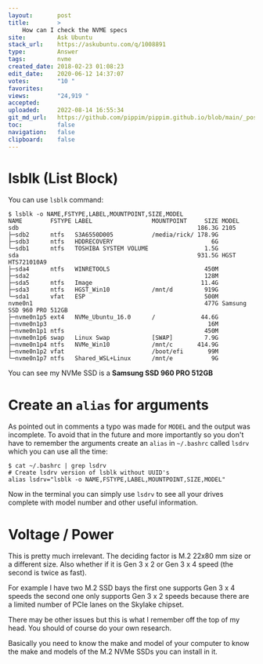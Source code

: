 ```yaml
---
layout:       post
title:        >
    How can I check the NVME specs
site:         Ask Ubuntu
stack_url:    https://askubuntu.com/q/1008891
type:         Answer
tags:         nvme
created_date: 2018-02-23 01:08:23
edit_date:    2020-06-12 14:37:07
votes:        "10 "
favorites:    
views:        "24,919 "
accepted:     
uploaded:     2022-08-14 16:55:34
git_md_url:   https://github.com/pippim/pippim.github.io/blob/main/_posts/2018/2018-02-23-How-can-I-check-the-NVME-specs.md
toc:          false
navigation:   false
clipboard:    false
---
```


# lsblk (List Block)

You can use `lsblk` command:

``` 
$ lsblk -o NAME,FSTYPE,LABEL,MOUNTPOINT,SIZE,MODEL
NAME        FSTYPE LABEL                 MOUNTPOINT     SIZE MODEL
sdb                                                   186.3G 2105            
├─sdb2      ntfs   S3A6550D005           /media/rick/ 178.9G 
├─sdb3      ntfs   HDDRECOVERY                            6G 
└─sdb1      ntfs   TOSHIBA SYSTEM VOLUME                1.5G 
sda                                                   931.5G HGST HTS721010A9
├─sda4      ntfs   WINRETOOLS                           450M 
├─sda2                                                  128M 
├─sda5      ntfs   Image                               11.4G 
├─sda3      ntfs   HGST_Win10            /mnt/d         919G 
└─sda1      vfat   ESP                                  500M 
nvme0n1                                                 477G Samsung SSD 960 PRO 512GB    
├─nvme0n1p5 ext4   NVMe_Ubuntu_16.0      /             44.6G 
├─nvme0n1p3                                              16M 
├─nvme0n1p1 ntfs                                        450M 
├─nvme0n1p6 swap   Linux Swap            [SWAP]         7.9G 
├─nvme0n1p4 ntfs   NVMe_Win10            /mnt/c       414.9G 
├─nvme0n1p2 vfat                         /boot/efi       99M 
└─nvme0n1p7 ntfs   Shared_WSL+Linux      /mnt/e           9G 
```

You can see my NVMe SSD is a **Samsung SSD 960 PRO 512GB**

# Create an `alias` for arguments

As pointed out in comments a typo was made for `MODEL` and the output was incomplete. To avoid that in the future and more importantly so you don't have to remember the arguments create an `alias` in `~/.bashrc` called `lsdrv` which you can use all the time:

``` 
$ cat ~/.bashrc | grep lsdrv
# Create lsdrv version of lsblk without UUID's
alias lsdrv="lsblk -o NAME,FSTYPE,LABEL,MOUNTPOINT,SIZE,MODEL"
```

Now in the terminal you can simply use `lsdrv` to see all your drives complete with model number and other useful information.

# Voltage / Power

This is pretty much irrelevant. The deciding factor is M.2 22x80 mm size or a different size. Also whether if it is Gen 3 x 2 or Gen 3 x 4 speed (the second is twice as fast). 

For example I have two M.2 SSD bays the first one supports Gen 3 x 4 speeds the second one only supports Gen 3 x 2 speeds because there are a limited number of PCIe lanes on the Skylake chipset.

There may be other issues but this is what I remember off the top of my head. You should of course do your own research.

Basically you need to know the make and model of your computer to know the make and models of the M.2 NVMe SSDs you can install in it.

